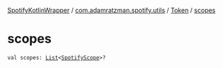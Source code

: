 [SpotifyKotlinWrapper](../../index.md) / [com.adamratzman.spotify.utils](../index.md) / [Token](index.md) / [scopes](./scopes.md)

# scopes

`val scopes: `[`List`](https://kotlinlang.org/api/latest/jvm/stdlib/kotlin.collections/-list/index.html)`<`[`SpotifyScope`](../../com.adamratzman.spotify.main/-spotify-scope/index.md)`>?`